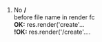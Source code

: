 1. No **/** \
   before file name in render fc \
   **OK:**  res.render('create'... \
   **!OK:**    res.render('/create'.... 
     

